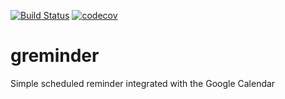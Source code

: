 [![Build Status](https://travis-ci.org/kraluk/greminder.svg?branch=master)](https://travis-ci.org/kraluk/greminder) [![codecov](https://codecov.io/gh/kraluk/greminder/branch/master/graph/badge.svg)](https://codecov.io/gh/kraluk/scf)

# greminder
Simple scheduled reminder integrated with the Google Calendar
